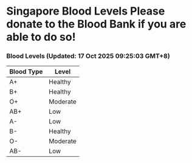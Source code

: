 Singapore Blood Levels
 Please donate to the Blood Bank if you are able to do so!
================================================================================================================================

### Blood Levels (Updated: 17 Oct 2025 09:25:03 GMT+8)
| Blood Type | Level     |
|------------|-----------|
| A+     | Healthy |
| B+     | Healthy |
| O+     | Moderate |
| AB+     | Low |
| A-     | Low |
| B-     | Healthy |
| O-     | Moderate |
| AB-     | Low |
